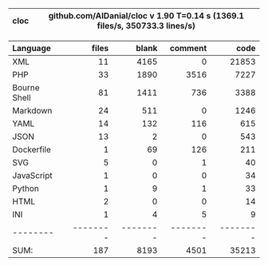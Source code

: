 
cloc|github.com/AlDanial/cloc v 1.90  T=0.14 s (1369.1 files/s, 350733.3 lines/s)
--- | ---

Language|files|blank|comment|code
:-------|-------:|-------:|-------:|-------:
XML|11|4165|0|21853
PHP|33|1890|3516|7227
Bourne Shell|81|1411|736|3388
Markdown|24|511|0|1246
YAML|14|132|116|615
JSON|13|2|0|543
Dockerfile|1|69|126|211
SVG|5|0|1|40
JavaScript|1|0|0|34
Python|1|9|1|33
HTML|2|0|0|14
INI|1|4|5|9
--------|--------|--------|--------|--------
SUM:|187|8193|4501|35213
